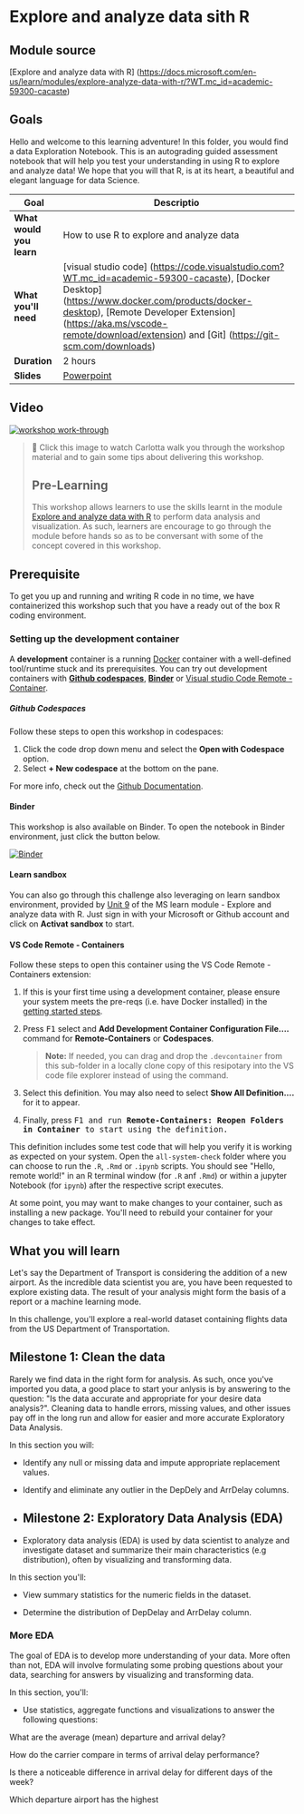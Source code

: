 # Explore and analyze data sith R

## Module source
[Explore and analyze data with R] (https://docs.microsoft.com/en-us/learn/modules/explore-analyze-data-with-r/?WT.mc_id=academic-59300-cacaste)

## Goals

Hello and welcome to this learning adventure! In this folder, you would find a data Exploration Notebook. This is an autograding guided assessment notebook that will help you test your understanding in using R to explore and analyze data! We hope that you will that R, is at its heart, a beautiful and elegant language for data Science.

| **Goal**                     |Descriptio
| ----------------------------- | ----------------------------------------------- |
| **What would you learn**      | How to use R to explore and analyze data |
| **What you'll need**          | [visual studio code] (https://code.visualstudio.com?WT.mc_id=academic-59300-cacaste), [Docker Desktop] (https://www.docker.com/products/docker-desktop), [Remote Developer Extension] (https://aka.ms/vscode-remote/download/extension) and [Git] (https://git-scm.com/downloads) | 
| **Duration**                 | 2 hours
| **Slides**                   | [Powerpoint](./slides.pptx)

## Video

[![workshop work-through](./images/promo.png)](https://youtu.be/VrVHaxarniY "workshop walk-through")
> 🎥 Click this image to watch Carlotta walk you through the workshop material and to gain some tips about delivering this workshop.
>
> ## Pre-Learning
> This workshop allows learners to use the skills learnt in the module [Explore and analyze data with R](https://docs.microsoft.com/en-us/learn/modules/explore-analyze-data-with-r/?WT.mc_id=academic-59300-cacaste) to perform data analysis and visualization. As such, learners are encourage to go through the module before hands so as to be conversant with some of the concept covered in this workshop.


## Prerequisite

To get you up and running and writing R code in no time, we have containerized this workshop such that you have a ready out of the box R coding environment.

### Setting up the development container

A **development** container is a running [Docker](https://www.docker.com) container with a well-defined tool/runtime stuck and its prerequisites. You can try out development containers with **[Github codespaces](https:www.github.com/features/codespaces)**, **[Binder](https://mybinder.org/)** or [Visual studio Code Remote - Container](https://aka.ms/vscode-remote/containers).

##### Github Codespaces
Follow these steps to open this workshop in codespaces:
1. Click the code drop down menu and select the **Open with Codespace** option.
2. Select **+ New codespace** at the bottom on the pane.

For more info, check out the [Github Documentation](https://docs.github.com/en/free-pro-team@latest/github/developing-online-with-codespaces/creating-a-codespace#creating-a-codespace).

#### Binder
This workshop is also available on Binder. To open the notebook in Binder environment, just click the button below.

[![Binder](https://mybinder.org/badge_logo.svg)](https://mybinder.org/v2/gh/carlotta94c/workshop-library/workshop-binding?labpath=%2Ffull%2Fexplore-analyze-data-with-R%2Fsolution%2Fchallenge-Data_Exploration.ipynb)

#### Learn sandbox
You can also go through this challenge also leveraging on learn sandbox environment, provided by [Unit 9](https://docs.microsoft.com/en-us/learn/modules/explore-analyze-data-with-r/9-challenge-data-exploration) of the MS learn module - Explore and analyze data with R. Just sign in with your Microsoft or Github account and click on **Activat sandbox** to start.

#### VS Code Remote - Containers
Follow these steps to open this container using the VS Code Remote - Containers extension:

1. If this is your first time using a development container, please ensure your system meets the pre-reqs (i.e. have Docker installed) in the [getting started steps](https://aka.ms/vscode-remote/containers/getting-started).

2. Press <kbd>F1</kbd> select and **Add Development Container Configuration File....** command for **Remote-Containers** or **Codespaces**.
 
   >**Note:** If needed, you can drag and drop the `.devcontainer` from this sub-folder in a locally clone copy of this resipotary into the VS code file explorer instead of using the command.
   
4. Select this definition. You may also need to select **Show All Definition....** for it to appear.

5. Finally, press <kbd>F1<kbd/> and run **Remote-Containers: Reopen Folders in Container** to start using the definition.

This definition includes some test code that will help you verify it is working as expected on your system. Open the `all-system-check` folder where you can choose to run the `.R`, `.Rmd` or `.ipynb` scripts. You should see "Hello, remote world!" in an R terminal window (for `.R` anf `.Rmd`) or within a jupyter Notebook (for `ipynb`) after the respective script executes.

At some point, you may want to make changes to your container, such as installing a new package. You'll need to rebuild your container for your changes to take effect.

## What you will learn

Let's say the Department of Transport is considering the addition of a new airport. As the incredible data scientist you are, you have been requested to explore existing data. The result of your analysis might form the basis of a report or a machine learning mode.

In this challenge, you'll explore a real-world dataset containing flights data from the US Department of Transportation.

## Milestone 1: Clean the data

Rarely we find data in the right form for analysis. As such, once you've imported you data, a good place to start your anlysis is by answering to the question: "Is the data accurate and appropriate for your desire data analysis?". Cleaning data to handle errors, missing values, and other issues pay off in the long run and allow for easier and more accurate Exploratory Data Analysis. 

In this section you will: 

- Identify any null or missing data and impute appropriate replacement values.

- Identify and eliminate any outlier in the DepDely and ArrDelay columns.

- ## Milestone 2: Exploratory Data Analysis (EDA)

- Exploratory data analysis (EDA) is used by data scientist to analyze and investigate dataset and summarize their main characteristics (e.g distribution), often by visualizing and transforming data.


In this section you'll:

- View summary statistics for the numeric fields in the dataset.

- Determine the distribution of DepDelay and ArrDelay column.


### More EDA

The goal of EDA is to develop more understanding of your data. More often than not, EDA will involve formulating some probing questions about your data, searching for answers by visualizing and transforming data.

In this section, you'll:

- Use statistics, aggregate functions and visualizations to answer the following questions:

What are the average (mean) departure and arrival delay?

How do the carrier compare in terms of arrival delay performance? 

Is there a noticeable difference in arrival delay for different days of the week?

Which departure airport has the highest
